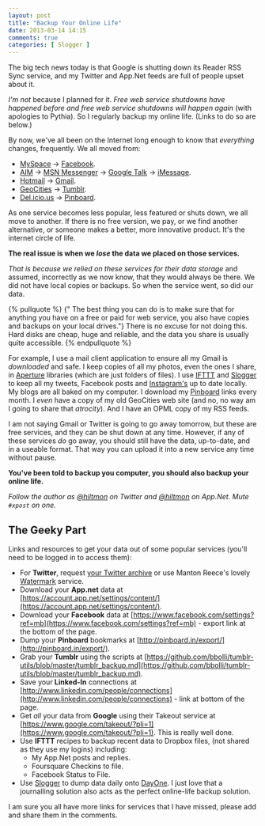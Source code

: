 ```yaml
---
layout: post
title: "Backup Your Online Life"
date: 2013-03-14 14:15
comments: true
categories: [ Slogger ]
---
```


The big tech news today is that Google is shutting down its Reader RSS Sync service, and my Twitter and App.Net feeds are full of people upset about it. 

*I'm not* because I planned for it. *Free web service shutdowns have happened before and free web service shutdowns will happen again* <span class="light">(with apologies to Pythia)</span>. So I regularly backup my online life. <span class="light">(Links to do so are below.)</span>

By now, we've all been on the Internet long enough to know that *everything* changes, frequently. We all moved from: 

* [MySpace](http://en.wikipedia.org/wiki/Myspace) → [Facebook](http://www.facebook.com).
* [AIM](http://en.wikipedia.org/wiki/AOL_Instant_Messenger) → [MSN Messenger](http://en.wikipedia.org/wiki/Windows_Live_Messenger) → [Google Talk](http://www.google.com/talk/) → [iMessage](https://www.apple.com/ios/messages/).
* [Hotmail](http://en.wikipedia.org/wiki/Hotmail) → [Gmail](http://mail.google.com).
* [GeoCities](http://en.wikipedia.org/wiki/GeoCities) → [Tumblr](http://www.tumblr.com).
* <a href="http://en.wikipedia.org/wiki/Delicious_(website)">Del.icio.us</a> → [Pinboard](http://pinboard.in).

As one service becomes less popular, less featured or shuts down, we all move to another. If there is no free version, we pay, or we find another alternative, or someone makes a better, more innovative product. It's the internet circle of life.

**The real issue is when we *lose* the data we placed on those services.**

*That is because we relied on these services for their data storage* and assumed, incorrectly as we now know, that they would always be there. We did not have local copies or backups. So when the service went, so did our data.

{% pullquote %}
{" The best thing you can do is to make sure that for anything you have on a free or paid for web service, you also have copies and backups on your local drives."} There is no excuse for not doing this. Hard disks are cheap, huge and reliable, and the data you share is usually quite accessible.
{% endpullquote %}

For example, I use a mail client application to ensure all my Gmail is *downloaded* and safe. I keep copies of all my photos, even the ones I share, in [Aperture](http://www.apple.com/aperture/) libraries (which are just folders of files). I use [IFTTT](https://ifttt.com) and [Slogger](http://ttscoff.github.com/Slogger/) to keep all my tweets, Facebook posts and [Instagram's](http://instagram.com/hiltmon) up to date locally. My blogs are all baked on my computer. I download my [Pinboard](http://pinboard.in) links every month. I *even* have a copy of my old GeoCities web site (and no, no way am I going to share that *atrocity*). And I have an OPML copy of my RSS feeds.

I am not saying Gmail or Twitter is going to go away tomorrow, but these are free services, and they can be shut down at any time. However, if any of these services *do* go away, you should still have the data, up-to-date, and in a useable format. That way you can upload it into a new service any time without pause.

**You've been told to backup you computer, you should also backup your online life.**

*Follow the author as [@hiltmon](http://twitter.com/hiltmon) on Twitter and [@hiltmon](http://alpha.app.net/hiltmon) on App.Net. Mute `#xpost` on one.*

## The Geeky Part

Links and resources to get your data out of some popular services <span class="light">(you'll need to be logged in to access them)</span>:

* For **Twitter**, request [your Twitter archive](http://blog.twitter.com/2012/12/your-twitter-archive.html) or use Manton Reece's lovely [Watermark](http://watermark.io) service.
* Download your **App.net** data at [https://account.app.net/settings/content/](https://account.app.net/settings/content/).
* Download your **Facebook** data at [https://www.facebook.com/settings?ref=mb](https://www.facebook.com/settings?ref=mb) - export link at the bottom of the page.
* Dump your **Pinboard** bookmarks at [http://pinboard.in/export/](http://pinboard.in/export/).
* Grab your **Tumblr** using the scripts at [https://github.com/bbolli/tumblr-utils/blob/master/tumblr_backup.md](https://github.com/bbolli/tumblr-utils/blob/master/tumblr_backup.md).
* Save your **Linked-In** connections at [http://www.linkedin.com/people/connections](http://www.linkedin.com/people/connections) - link at bottom of the page.
* Get *all* your data from **Google** using their Takeout service at [https://www.google.com/takeout/?pli=1](https://www.google.com/takeout/?pli=1). This is really well done.
* Use **IFTTT** recipes to backup recent data to Dropbox files, (not shared as they use my logins) including:
	* My App.Net posts and replies.
	* Foursquare Checkins to file.
	* Facebook Status to File.
* Use [Slogger](http://ttscoff.github.com/Slogger/) to dump data daily onto [DayOne](https://itunes.apple.com/us/app/day-one/id422304217?mt=12&uo=4&at=10l894). I just love that a journalling solution also acts as the perfect online-life backup solution.

I am sure you all have more links for services that I have missed, please add and share them in the comments.

